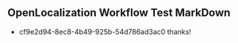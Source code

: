 ## OpenLocalization Workflow Test MarkDown
* cf9e2d94-8ec8-4b49-925b-54d786ad3ac0 
thanks!<!--HONumber=Mar16_HO3-->
